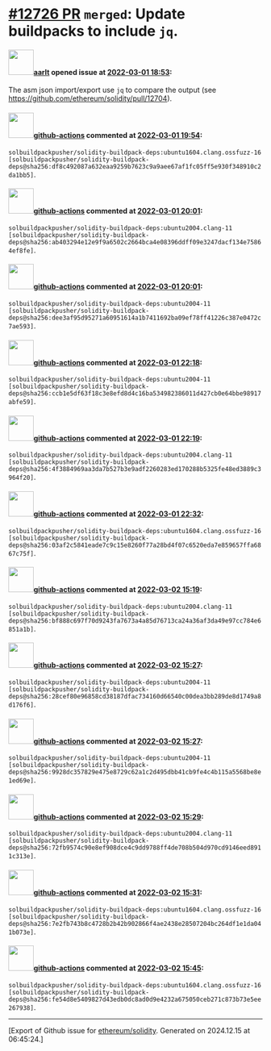 # [\#12726 PR](https://github.com/ethereum/solidity/pull/12726) `merged`: Update buildpacks to include `jq`.

#### <img src="https://avatars.githubusercontent.com/u/5008794?u=aa5f725afdad81154a79cd5ab6be9340b08da4a9&v=4" width="50">[aarlt](https://github.com/aarlt) opened issue at [2022-03-01 18:53](https://github.com/ethereum/solidity/pull/12726):

The asm json import/export use `jq` to compare the output (see https://github.com/ethereum/solidity/pull/12704).


#### <img src="https://avatars.githubusercontent.com/in/15368?v=4" width="50">[github-actions](https://github.com/apps/github-actions) commented at [2022-03-01 19:54](https://github.com/ethereum/solidity/pull/12726#issuecomment-1055802816):

`solbuildpackpusher/solidity-buildpack-deps:ubuntu1604.clang.ossfuzz-16 [solbuildpackpusher/solidity-buildpack-deps@sha256:df8c492087a632eaa9259b7623c9a9aee67af1fc05ff5e930f348910c2da1bb5]`.

#### <img src="https://avatars.githubusercontent.com/in/15368?v=4" width="50">[github-actions](https://github.com/apps/github-actions) commented at [2022-03-01 20:01](https://github.com/ethereum/solidity/pull/12726#issuecomment-1055807677):

`solbuildpackpusher/solidity-buildpack-deps:ubuntu2004.clang-11 [solbuildpackpusher/solidity-buildpack-deps@sha256:ab403294e12e9f9a6502c2664bca4e08396ddff09e3247dacf134e75864ef8fe]`.

#### <img src="https://avatars.githubusercontent.com/in/15368?v=4" width="50">[github-actions](https://github.com/apps/github-actions) commented at [2022-03-01 20:01](https://github.com/ethereum/solidity/pull/12726#issuecomment-1055807720):

`solbuildpackpusher/solidity-buildpack-deps:ubuntu2004-11 [solbuildpackpusher/solidity-buildpack-deps@sha256:dee3af95d95271a60951614a1b7411692ba09ef78ff41226c387e0472c7ae593]`.

#### <img src="https://avatars.githubusercontent.com/in/15368?v=4" width="50">[github-actions](https://github.com/apps/github-actions) commented at [2022-03-01 22:18](https://github.com/ethereum/solidity/pull/12726#issuecomment-1055914769):

`solbuildpackpusher/solidity-buildpack-deps:ubuntu2004-11 [solbuildpackpusher/solidity-buildpack-deps@sha256:ccb1e5df63f18c3e8efd8d4c16ba534982386011d427cb0e64bbe98917abfe59]`.

#### <img src="https://avatars.githubusercontent.com/in/15368?v=4" width="50">[github-actions](https://github.com/apps/github-actions) commented at [2022-03-01 22:19](https://github.com/ethereum/solidity/pull/12726#issuecomment-1055915926):

`solbuildpackpusher/solidity-buildpack-deps:ubuntu2004.clang-11 [solbuildpackpusher/solidity-buildpack-deps@sha256:4f3884969aa3da7b527b3e9adf2260283ed170288b5325fe48ed3889c3964f20]`.

#### <img src="https://avatars.githubusercontent.com/in/15368?v=4" width="50">[github-actions](https://github.com/apps/github-actions) commented at [2022-03-01 22:32](https://github.com/ethereum/solidity/pull/12726#issuecomment-1055925018):

`solbuildpackpusher/solidity-buildpack-deps:ubuntu1604.clang.ossfuzz-16 [solbuildpackpusher/solidity-buildpack-deps@sha256:03af2c5841eade7c9c15e8260f77a28bd4f07c6520eda7e859657ffa6867c75f]`.

#### <img src="https://avatars.githubusercontent.com/in/15368?v=4" width="50">[github-actions](https://github.com/apps/github-actions) commented at [2022-03-02 15:19](https://github.com/ethereum/solidity/pull/12726#issuecomment-1057049084):

`solbuildpackpusher/solidity-buildpack-deps:ubuntu2004.clang-11 [solbuildpackpusher/solidity-buildpack-deps@sha256:bf888c697f70d9243fa7673a4a85d76713ca24a36af3da49e97cc784e6851a1b]`.

#### <img src="https://avatars.githubusercontent.com/in/15368?v=4" width="50">[github-actions](https://github.com/apps/github-actions) commented at [2022-03-02 15:27](https://github.com/ethereum/solidity/pull/12726#issuecomment-1057057510):

`solbuildpackpusher/solidity-buildpack-deps:ubuntu2004-11 [solbuildpackpusher/solidity-buildpack-deps@sha256:28cef80e96858cd38187dfac734160d66540c00dea3bb289de8d1749a8d176f6]`.

#### <img src="https://avatars.githubusercontent.com/in/15368?v=4" width="50">[github-actions](https://github.com/apps/github-actions) commented at [2022-03-02 15:27](https://github.com/ethereum/solidity/pull/12726#issuecomment-1057058090):

`solbuildpackpusher/solidity-buildpack-deps:ubuntu2004-11 [solbuildpackpusher/solidity-buildpack-deps@sha256:9928dc357829e475e8729c62a1c2d495dbb41cb9fe4c4b115a5568be8e1ed69e]`.

#### <img src="https://avatars.githubusercontent.com/in/15368?v=4" width="50">[github-actions](https://github.com/apps/github-actions) commented at [2022-03-02 15:29](https://github.com/ethereum/solidity/pull/12726#issuecomment-1057059415):

`solbuildpackpusher/solidity-buildpack-deps:ubuntu2004.clang-11 [solbuildpackpusher/solidity-buildpack-deps@sha256:72fb9574c90e8ef908dce4c9dd9788ff4de708b504d970cd9146eed8911c313e]`.

#### <img src="https://avatars.githubusercontent.com/in/15368?v=4" width="50">[github-actions](https://github.com/apps/github-actions) commented at [2022-03-02 15:31](https://github.com/ethereum/solidity/pull/12726#issuecomment-1057061805):

`solbuildpackpusher/solidity-buildpack-deps:ubuntu1604.clang.ossfuzz-16 [solbuildpackpusher/solidity-buildpack-deps@sha256:7e2fb743b8c4728b2b42b902866f4ae2438e28507204bc264df1e1da041b073e]`.

#### <img src="https://avatars.githubusercontent.com/in/15368?v=4" width="50">[github-actions](https://github.com/apps/github-actions) commented at [2022-03-02 15:45](https://github.com/ethereum/solidity/pull/12726#issuecomment-1057076720):

`solbuildpackpusher/solidity-buildpack-deps:ubuntu1604.clang.ossfuzz-16 [solbuildpackpusher/solidity-buildpack-deps@sha256:fe54d8e5409827d43edb0dc8ad0d9e4232a675050ceb271c873b73e5ee267938]`.


-------------------------------------------------------------------------------



[Export of Github issue for [ethereum/solidity](https://github.com/ethereum/solidity). Generated on 2024.12.15 at 06:45:24.]
